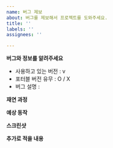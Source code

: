 ```yaml
---
name: 버그 제보
about: 버그를 제보해서 프로젝트를 도와주세요.
title: ''
labels: ''
assignees: ''

---
```


**버그와 정보를 알려주세요**
<!-- 아래 입력칸을 채워주세요 -->
- 사용하고 있는 버전 : v
- 포터블 버전 유무 : O / X
- 버그 설명 : 

**재연 과정**
<!-- 어떤 과정을 통해 버그가 발생하는지 알려주세요 -->

**예상 동작**
<!-- 예상했던 동작을 설명해주세요 -->

**스크린샷**
<!-- 버그에 대한 스크린샷이 있다면 첨부해주세요 -->

**추가로 적을 내용**
<!-- 추가로 적고 싶은 내용이 있으신 경우 적어주세요 -->

